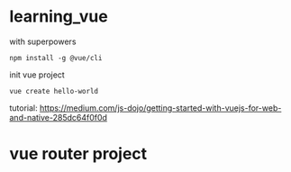 # learning_vue

with superpowers
```
npm install -g @vue/cli
```
init vue project 
```
vue create hello-world
```





tutorial: https://medium.com/js-dojo/getting-started-with-vuejs-for-web-and-native-285dc64f0f0d

# vue router project